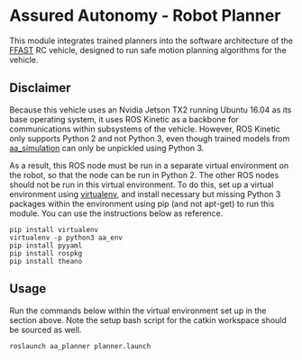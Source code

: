# Assured Autonomy - Robot Planner

This module integrates trained planners into the software architecture of the [FFAST](https://github.com/jsford/FFAST) RC vehicle, designed to run safe motion planning algorithms for the vehicle.

## Disclaimer

Because this vehicle uses an Nvidia Jetson TX2 running Ubuntu 16.04 as its base operating system, it uses ROS Kinetic as a backbone for communications within subsystems of the vehicle. However, ROS Kinetic only supports Python 2 and not Python 3, even though trained models from [aa\_simulation](https://github.com/r-pad/aa_simulation) can only be unpickled using Python 3.

As a result, this ROS node must be run in a separate virtual environment on the robot, so that the node can be run in Python 2. The other ROS nodes should not be run in this virtual environment. To do this, set up a virtual environment using [virtualenv](https://virtualenv.pypa.io/en/latest/), and install necessary but missing Python 3 packages within the environment using pip (and not apt-get) to run this module. You can use the instructions below as reference.

```
pip install virtualenv
virtualenv -p python3 aa_env
pip install pyyaml
pip install rospkg
pip install theano
```


## Usage

Run the commands below within the virtual environment set up in the section above. Note the setup bash script for the catkin workspace should be sourced as well.
```
roslaunch aa_planner planner.launch
```
